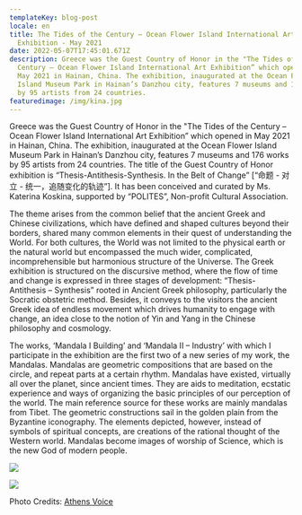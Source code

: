 ```yaml
---
templateKey: blog-post
locale: en
title: The Tides of the Century – Ocean Flower Island International Art
  Exhibition - May 2021
date: 2022-05-07T17:45:01.671Z
description: Greece was the Guest Country of Honor in the "The Tides of the
  Century – Ocean Flower Island International Art Exhibition” which opened in
  May 2021 in Hainan, China. The exhibition, inaugurated at the Ocean Flower
  Island Museum Park in Hainan’s Danzhou city, features 7 museums and 176 works
  by 95 artists from 24 countries.
featuredimage: /img/kina.jpg
---
```

Greece was the Guest Country of Honor in the "The Tides of the Century – Ocean Flower Island International Art Exhibition” which opened in May 2021 in Hainan, China. The exhibition, inaugurated at the Ocean Flower Island Museum Park in Hainan’s Danzhou city, features 7 museums and 176 works by 95 artists from 24 countries. The title of the Guest Country of Honor exhibition is “Thesis-Antithesis-Synthesis. In the Belt of Change” \[“命题 - 对立 - 统一，追随变化的轨迹”]. It has been conceived and curated by Ms. Katerina Koskina, supported by “POLITES”, Non-profit Cultural Association.

The theme arises from the common belief that the ancient Greek and Chinese civilizations, which have defined and shaped cultures beyond their borders, shared many common elements in their quest of understanding the World. For both cultures, the World was not limited to the physical earth or the natural world but encompassed the much wider, complicated, incomprehensible but harmonious structure of the Universe. The Greek exhibition is structured on the discursive method, where the flow of time and change is expressed in three stages of development: “Thesis- Antithesis – Synthesis” rooted in Ancient Greek philosophy, particularly the Socratic obstetric method. Besides, it conveys to the visitors the ancient Greek idea of endless movement which drives humanity to engage with change, an idea close to the notion of Yin and Yang in the Chinese philosophy and cosmology.

The works, ‘Mandala I Building’ and ‘Mandala II – Industry’ with which I participate in the exhibition are the first two of a new series of my work, the Mandalas. Mandalas are geometric compositions that are based on the circle, and repeat parts at a certain rhythm. Mandalas have existed, virtually all over the planet, since ancient times. They are aids to meditation, ecstatic experience and ways of organizing the basic principles of our perception of the world. The main reference source for these works are mainly mandalas from Tibet. The geometric constructions sail in the golden plain from the Byzantine iconography. The elements depicted, however, instead of symbols of spiritual concepts, are creations of the rational thought of the Western world. Mandalas become images of worship of Science, which is the new God of modern people.

![](/img/kina_ekthesi.jpg)

![](/img/photo_of_building_number_6_1.jpg)

Photo Credits: [Athens Voice](https://www.athensvoice.gr/culture/arts/713483_i-katerina-koskina-taxideyei-tin-elliniki-tehni-stin-kina)
